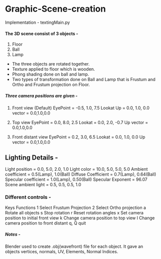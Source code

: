 # Graphic-Scene-creation
Implementation - textingMain.py

#### The 3D scene consist of 3 objects - 
1. Floor
2. Ball
3. Lamp

- The three objects are rotated together.
- Texture applied to floor which is wooden.
- Phong shading done on ball and lamp.
- Two types of transformation done on Ball and Lamp that is Frustum and Ortho and Frustum projection on Floor.

##### Three camera positions are given - 
1. Front view (Default)
     EyePoint = -0.5, 1.0, 7.5
     Lookat Up = 0.0, 1.0, 0.0
     vector = 0.0,1.0,0.0
     
2. Top view 
      EyePoint = 0.0, 8.0, 2.5
      Lookat = 0.0, 2.0, -0.7
      Up vector = 0.0,1.0,0.0
      
3. Front distant view
      EyePoint = 0.2, 3.0, 6.5
      Lookat = 0.0, 1.0, 0.0
      Up vector = 0.0,1.0,0.0
      
## Lighting Details -

Light position = 0.0, 5.0, 2.0, 1.0
Light color = 10.0, 5.0, 5.0, 5.0
Ambient coefficient = 0.5(Lamp), 1.0(Ball)
Diffuse Coefficient = 0.7(Lamp), 0.64(Ball)
Specular coefficient = 1.0(Lamp), 0.50(Ball)
Specular Exponent = 96.07
Scene ambient light = 0.5, 0.5, 0.5, 1.0

### Different controls -
Keys        Functions
1           Select Frustum Projection
2           Select Ortho projection
a           Rotate all objects
s           Stop rotation
r           Reset rotation angles
x           Set camera position to initial front view
k           Change camera position to top view
l           Change camera position to front distant
q, Q        quit

##### Notes -
Blender used to create .obj(wavefront) file for each object. It gave an objects vertices, normals, UV, Elements, Normal Indices.

